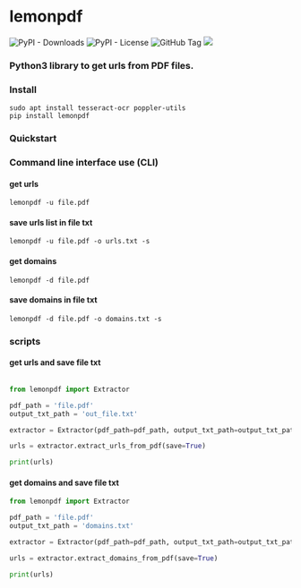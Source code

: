 # lemonpdf

![PyPI - Downloads](https://img.shields.io/pypi/dm/lemonpdf)
![PyPI - License](https://img.shields.io/pypi/l/lemonpdf)
![GitHub Tag](https://img.shields.io/github/v/tag/JuanBindez/lemonpdf?include_prereleases)
<a href="https://pypi.org/project/lemonpdf/"><img src="https://img.shields.io/pypi/v/lemonpdf" /></a>

### Python3 library to get urls from PDF files.


### Install
    sudo apt install tesseract-ocr poppler-utils
    pip install lemonpdf

### Quickstart


### Command line interface use (CLI)

#### get urls

    lemonpdf -u file.pdf

#### save urls list in file txt

    lemonpdf -u file.pdf -o urls.txt -s

#### get domains

    lemonpdf -d file.pdf

#### save domains in file txt

    lemonpdf -d file.pdf -o domains.txt -s

### scripts

#### get urls and save file txt

```python

from lemonpdf import Extractor

pdf_path = 'file.pdf'
output_txt_path = 'out_file.txt'

extractor = Extractor(pdf_path=pdf_path, output_txt_path=output_txt_path)

urls = extractor.extract_urls_from_pdf(save=True)

print(urls)


```

#### get domains and save file txt

```python
from lemonpdf import Extractor

pdf_path = 'file.pdf'
output_txt_path = 'domains.txt'

extractor = Extractor(pdf_path=pdf_path, output_txt_path=output_txt_path)

urls = extractor.extract_domains_from_pdf(save=True)

print(urls)


```